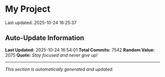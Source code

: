 # My Project


Last updated: 2025-10-24 16:25:37





























































































































































































































































































































































































































































































































































































































































































































































































































































































































































































































































































































































































































































































































































































































































































































































































































































































































































































































































































































































































































































































































































































































































































































































































































































































































































































































































































































































































































































































































































































































































































































































































































































































































































































































































































































































































































































































































































































































































































































































































































































































































































































































































































































































































































































































































































































































































































































































































































































































































































































































































































































































































































































































































































































































































































































































































































































































































































































































































































































































































































































































































































































































































































































































































































































































































































































































































































































































































































































































































































































































































































































































































































































































































































































































































































































































































































































































































































































































































































































































































































































































































































































































































## Auto-Update Information

**Last Updated:** 2025-10-24 16:54:01
**Total Commits:** 7542
**Random Value:** 2075
**Quote:** _Stay focused and never give up!_

---
_This section is automatically generated and updated._